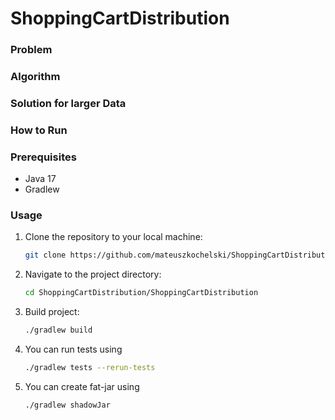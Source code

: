 # ShoppingCartDistribution
### Problem

### Algorithm

### Solution for larger Data

### How to Run

### Prerequisites
- Java 17
- Gradlew

### Usage

1. Clone the repository to your local machine:
   ```bash
   git clone https://github.com/mateuszkochelski/ShoppingCartDistribution.git
2. Navigate to the project directory:
   ```bash
   cd ShoppingCartDistribution/ShoppingCartDistribution
3. Build project:
   ```bash
   ./gradlew build
4. You can run tests using
   ```bash
   ./gradlew tests --rerun-tests
5. You can create fat-jar using
   ```bash
   ./gradlew shadowJar

###
